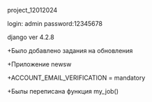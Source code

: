  project_12012024
 
 
 login: admin
 password:12345678
 
 django ver 4.2.8


+Было добавлено задания на обновления

+Приложение newsw

+ACCOUNT_EMAIL_VERIFICATION = mandatory

+Былы переписана функция my_job()
